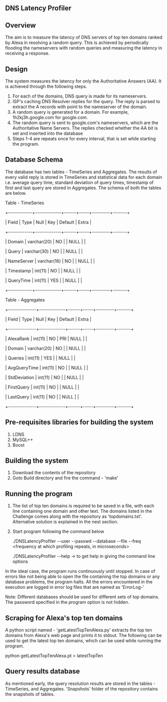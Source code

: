 DNS Latency Profiler
----------------------------------------------
Overview
-------------
The aim is to measure the latency of DNS servers of top ten domains ranked by Alexa in resolving a random query. This is achieved by periodically flooding the nameservers with random queries and measuring the latency in receiving a response. 

Design
-------------
The system measures the latency for only the Authoritative Answers (AA). It is achieved through the following steps.
1. For each of the domains, DNS query is made for its nameservers. 
2. ISP's caching DNS Resolver replies for the query. The reply is parsed to extract the A records with point to the nameserver of the domain.
3. A random query is generated for a domain. For example, 1h2kj3h.google.com for google.com.
4. The random query is sent to google.com's nameservers, which are the Authoritative Name Servers. The replies checked whether the AA bit is set and inserted into the database
5. Steps 1-4 are repeats once for every interval, that is set while starting the program.

Database Schema
----------------------
The database has two tables - TimeSeries and Aggregates. The results of every valid reply is stored in TimeSeries and statistical data for each domain i.e. average query time, standard deviation of query times, timestamp of first and last query are stored in Aggregates. The schema of both the tables are below.

Table - TimeSeries

+------------+-------------+------+-----+---------+-------+

| Field      | Type        | Null | Key | Default | Extra |

+------------+-------------+------+-----+---------+-------+

| Domain     | varchar(20) | NO   |     | NULL    |       |

| Query      | varchar(30) | NO   |     | NULL    |       |

| NameServer | varchar(16) | NO   |     | NULL    |       |

| Timestamp  | int(11)     | NO   |     | NULL    |       |

| QueryTime  | int(11)     | YES  |     | NULL    |       |

+------------+-------------+------+-----+---------+-------+


Table - Aggregates

+--------------+-------------+------+-----+---------+-------+

| Field        | Type        | Null | Key | Default | Extra |

+--------------+-------------+------+-----+---------+-------+

| AlexaRank    | int(11)     | NO   | PRI | NULL    |       |

| Domain       | varchar(20) | NO   |     | NULL    |       |

| Queries      | int(11)     | YES  |     | NULL    |       |

| AvgQueryTime | int(11)     | NO   |     | NULL    |       |

| StdDeviation | int(11)     | NO   |     | NULL    |       |

| FirstQuery   | int(11)     | NO   |     | NULL    |       |

| LastQuery    | int(11)     | NO   |     | NULL    |       |

+--------------+-------------+------+-----+---------+-------+



Pre-requisites libraries for building the system
------------------------------------------------------------
1. LDNS
2. MySQL++
3. Boost


Building the system 
------------------------------------------------------------
1. Download the contents of the repository
2. Goto Build directory and fire the command - 'make'


Running the program
-------------------------------------------------------------
1. The list of top ten domains is required to be saved in a file, with each line containing one domain and other text. The domains listed in the Challenge comes along with the repository as 'topdomains.txt'. Alternative solution is explained in the nest section.
2. Start program following the command below

    ./DNSLatencyProfiler --user <MySQL user name> --passwd <MySQL password> --database <database name> --file <file containing the top domains> --freq <frequency at which profiling repeats, in microseconds>

    ./DNSLatencyProfiler --help -> to get help in giving the command line options
    
In the ideal case, the program runs continuously until stopped. In case of errors like not being able to open the file containing the top domains or any database problems, the program halts. All the errors encountered in the execution are logged in error log files that are named as 'ErrorLog-<TimeStamp>'

Note: Different databases should be used for different sets of top domains. The password specified in the program option is not hidden.


Scraping for Alexa's top ten domains
------------------------------------------------------------
A python script named - 'getLatestTopTenAlexa.py' extracts the top ten domains from Alexa's web page and prints it to stdout. The following can be used to get the latest top ten domains, which can be used while running the program.
  
  python getLatestTopTenAlexa.pt > latestTopTen


Query results database
-------------------------------------------
As mentioned early, the query resolution results are stored in the tables - TimeSeries, and Aggregates. 'Snapshots' folder of the repository contains the snapshots of tables.

